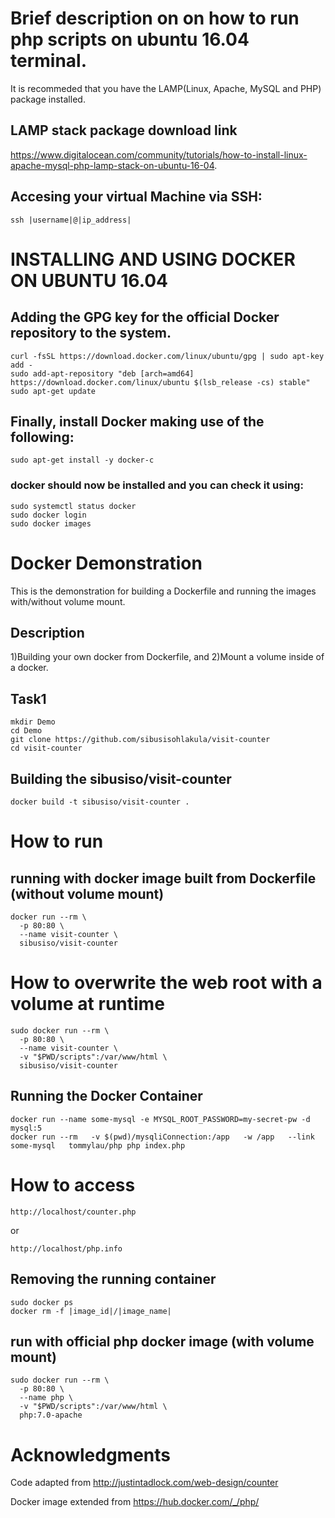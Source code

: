 # Brief description on on how to run php scripts on ubuntu 16.04 terminal.
It is recommeded that you have the LAMP(Linux, Apache, MySQL and PHP) package installed.
## LAMP stack package download link
https://www.digitalocean.com/community/tutorials/how-to-install-linux-apache-mysql-php-lamp-stack-on-ubuntu-16-04.
## Accesing your virtual Machine via SSH:
```
ssh |username|@|ip_address|
```
# INSTALLING AND USING DOCKER ON UBUNTU 16.04
## Adding the GPG key for the official Docker repository to the system.
```
curl -fsSL https://download.docker.com/linux/ubuntu/gpg | sudo apt-key add -
sudo add-apt-repository "deb [arch=amd64] https://download.docker.com/linux/ubuntu $(lsb_release -cs) stable"
sudo apt-get update
```
## Finally, install Docker making use of the following:
```
sudo apt-get install -y docker-c
```
### docker should now be installed and you can check it using:
```
sudo systemctl status docker
sudo docker login
sudo docker images
```
# Docker Demonstration
This is the demonstration for building a Dockerfile and running the images with/without volume mount.
## Description
1)Building your own docker from Dockerfile, and 2)Mount a volume inside of a docker.
## Task1
```
mkdir Demo
cd Demo
git clone https://github.com/sibusisohlakula/visit-counter
cd visit-counter
```
## Building the sibusiso/visit-counter
```
docker build -t sibusiso/visit-counter .
```
# How to run
## running with docker image built from Dockerfile (without volume mount)
```
docker run --rm \
  -p 80:80 \
  --name visit-counter \
  sibusiso/visit-counter
```
# How to overwrite the web root with a volume at runtime
```
sudo docker run --rm \
  -p 80:80 \
  --name visit-counter \
  -v "$PWD/scripts":/var/www/html \
  sibusiso/visit-counter
```
## Running the Docker Container
```
docker run --name some-mysql -e MYSQL_ROOT_PASSWORD=my-secret-pw -d mysql:5
docker run --rm   -v $(pwd)/mysqliConnection:/app   -w /app   --link some-mysql   tommylau/php php index.php
```
# How to access
```
http://localhost/counter.php
```
or
```
http://localhost/php.info
```
## Removing the running container
```
sudo docker ps
docker rm -f |image_id|/|image_name|
```
## run with official php docker image (with volume mount)
```
sudo docker run --rm \
  -p 80:80 \
  --name php \
  -v "$PWD/scripts":/var/www/html \
  php:7.0-apache
```
# Acknowledgments
Code adapted from http://justintadlock.com/web-design/counter

Docker image extended from https://hub.docker.com/_/php/

